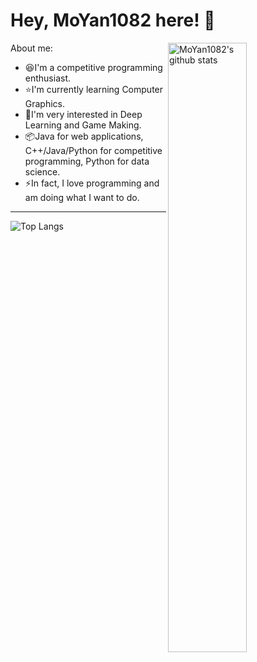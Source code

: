 # Hey, MoYan1082 here! :wave:

<img width="50%" align="right" alt="MoYan1082's github stats" src="https://github-readme-stats.vercel.app/api?username=MoYan1082&show_icons=true">

About me:

- :laughing:I'm a competitive programming enthusiast.
- :star:I'm currently learning Computer Graphics.
- :low_brightness:I'm very interested in Deep Learning and Game Making.
- :package:Java for web applications, C++/Java/Python for competitive programming, Python for data science.
- :zap:In fact, I love programming and am doing what I want to do.

---

![Top Langs](https://github-readme-stats.vercel.app/api/top-langs/?username=MoYan1082&layout=compact)
